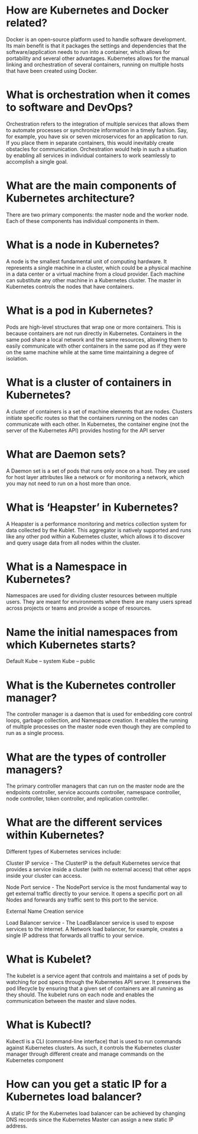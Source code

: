 # How are Kubernetes and Docker related?
Docker is an open-source platform used to handle software development. Its main benefit is that it packages the settings and dependencies that the software/application needs to run into a container, which allows for portability and several other advantages. Kubernetes allows for the manual linking and orchestration of several containers, running on multiple hosts that have been created using Docker. 

# What is orchestration when it comes to software and DevOps? 
Orchestration refers to the integration of multiple services that allows them to automate processes or synchronize information in a timely fashion. Say, for example, you have six or seven microservices for an application to run. If you place them in separate containers, this would inevitably create obstacles for communication. Orchestration would help in such a situation by enabling all services in individual containers to work seamlessly to accomplish a single goal. 

# What are the main components of Kubernetes architecture?
There are two primary components: the master node and the worker node. Each of these components has individual components in them.

# What is a node in Kubernetes?
A node is the smallest fundamental unit of computing hardware. It represents a single machine in a cluster, which could be a physical machine in a data center or a virtual machine from a cloud provider. Each machine can substitute any other machine in a Kubernetes cluster. The master in Kubernetes controls the nodes that have containers. 

# What is a pod in Kubernetes?
Pods are high-level structures that wrap one or more containers. This is because containers are not run directly in Kubernetes. Containers in the same pod share a local network and the same resources, allowing them to easily communicate with other containers in the same pod as if they were on the same machine while at the same time maintaining a degree of isolation.

# What is a cluster of containers in Kubernetes? 
A cluster of containers is a set of machine elements that are nodes. Clusters initiate specific routes so that the containers running on the nodes can communicate with each other. In Kubernetes, the container engine (not the server of the Kubernetes API) provides hosting for the API server


# What are Daemon sets?
A Daemon set is a set of pods that runs only once on a host. They are used for host layer attributes like a network or for monitoring a network, which you may not need to run on a host more than once.

# What is ‘Heapster’ in Kubernetes?
A Heapster is a performance monitoring and metrics collection system for data collected by the Kublet. This aggregator is natively supported and runs like any other pod within a Kubernetes cluster, which allows it to discover and query usage data from all nodes within the cluster.

# What is a Namespace in Kubernetes?
Namespaces are used for dividing cluster resources between multiple users. They are meant for environments where there are many users spread across projects or teams and provide a scope of resources.

# Name the initial namespaces from which Kubernetes starts?
Default
Kube – system
Kube – public

# What is the Kubernetes controller manager?
The controller manager is a daemon that is used for embedding core control loops, garbage collection, and Namespace creation. It enables the running of multiple processes on the master node even though they are compiled to run as a single process.

# What are the types of controller managers?
The primary controller managers that can run on the master node are the endpoints controller, service accounts controller, namespace controller, node controller, token controller, and replication controller.

# What are the different services within Kubernetes?
Different types of Kubernetes services include: 

Cluster IP service - The ClusterIP is the default Kubernetes service that provides a service inside a cluster (with no external access) that other apps inside your cluster can access. 

Node Port service - The NodePort service is the most fundamental way to get external traffic directly to your service. It opens a specific port on all Nodes and forwards any traffic sent to this port to the service.

External Name Creation service

Load Balancer service - The LoadBalancer service is used to expose services to the internet. A Network load balancer, for example, creates a single IP address that forwards all traffic to your service.  

# What is Kubelet?
The kubelet is a service agent that controls and maintains a set of pods by watching for pod specs through the Kubernetes API server. It preserves the pod lifecycle by ensuring that a given set of containers are all running as they should. The kubelet runs on each node and enables the communication between the master and slave nodes.

# What is Kubectl?
Kubectl is a CLI (command-line interface) that is used to run commands against Kubernetes clusters. As such, it controls the Kubernetes cluster manager through different create and manage commands on the Kubernetes component

# How can you get a static IP for a Kubernetes load balancer? 
A static IP for the Kubernetes load balancer can be achieved by changing DNS records since the Kubernetes Master can assign a new static IP address.

